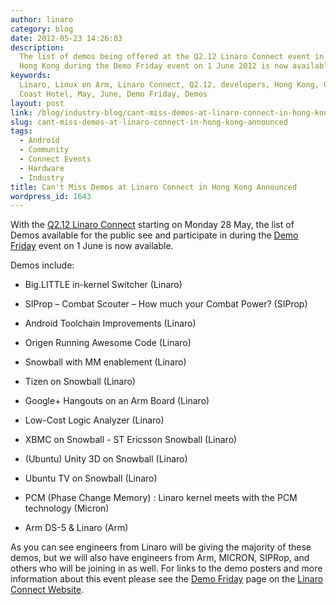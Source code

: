 ```yaml
---
author: linaro
category: blog
date: 2012-05-23 14:26:03
description:
  The list of demos being offered at the Q2.12 Linaro Connect event in
  Hong Kong during the Demo Friday event on 1 June 2012 is now available.
keywords:
  Linaro, Linux on Arm, Linaro Connect, Q2.12, developers, Hong Kong, Gold
  Coast Hotel, May, June, Demo Friday, Demos
layout: post
link: /blog/industry-blog/cant-miss-demos-at-linaro-connect-in-hong-kong-announced/
slug: cant-miss-demos-at-linaro-connect-in-hong-kong-announced
tags:
  - Android
  - Community
  - Connect Events
  - Hardware
  - Industry
title: Can't Miss Demos at Linaro Connect in Hong Kong Announced
wordpress_id: 1643
---
```


With the [Q2.12 Linaro Connect](https://connect.linaro.org/resources/) starting on Monday 28 May, the list of Demos available for the public see and participate in during the [Demo Friday](/blog/be-a-show-off-and-highlight-your-work-demo-friday-call-for-participation-opens/) event on 1 June is now available.

Demos include:

- Big.LITTLE in-kernel Switcher (Linaro)

- SIProp – Combat Scouter – How much your Combat Power? (SIProp)

- Android Toolchain Improvements (Linaro)

- Origen Running Awesome Code (Linaro)

- Snowball with MM enablement (Linaro)

- Tizen on Snowball (Linaro)

- Google+ Hangouts on an Arm Board (Linaro)

- Low-Cost Logic Analyzer (Linaro)

- XBMC on Snowball - ST Ericsson Snowball (Linaro)

- (Ubuntu) Unity 3D on Snowball (Linaro)

- Ubuntu TV on Snowball (Linaro)

- PCM (Phase Change Memory) : Linaro kernel meets with the PCM technology (Micron)

- Arm DS-5 & Linaro (Arm)

As you can see engineers from Linaro will be giving the majority of these demos, but we will also have engineers from Arm, MICRON, SIPRop, and others who will be joining in as well. For links to the demo posters and more information about this event please see the [Demo Friday](/blog/be-a-show-off-and-highlight-your-work-demo-friday-call-for-participation-opens/) page on the [Linaro Connect Website](https://connect.linaro.org/resources/).
